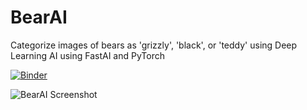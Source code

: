 # BearAI
 Categorize images of bears as 'grizzly', 'black', or 'teddy' using Deep Learning AI using FastAI and PyTorch


[![Binder](https://mybinder.org/badge_logo.svg)](https://mybinder.org/v2/gh/diego686/BearClassifierAI/HEAD?filepath=voila%2Frender%2Fbear_classifier.ipynb)

![BearAI Screenshot](https://github.com/diego686/BearClassifierAI/blob/master/images/readme/Screenshot.png?raw=true)

